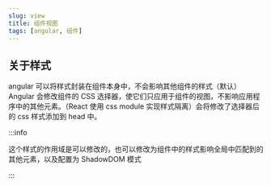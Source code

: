 ```yaml
---
slug: view
title: 组件视图
tags: [angular, 组件]
---
```


## 关于样式

angular 可以将样式封装在组件本身中，不会影响其他组件的样式（默认）Angular 会修改组件的 CSS 选择器，使它们只应用于组件的视图，不影响应用程序中的其他元素。（React 使用 css module 实现样式隔离）会将修改了选择器后的 css 样式添加到 head 中。

:::info

这个样式的作用域是可以修改的，也可以修改为组件中的样式影响全局中匹配到的其他元素，以及配置为 ShadowDOM 模式

:::
